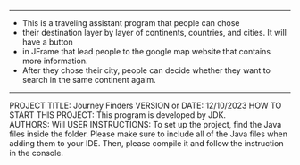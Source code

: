 ------------------------------------------------------------------------
* This is a traveling assistant program that people can chose
* their destination layer by layer of continents, countries, and cities. It will have a button
* in JFrame that lead people to the google map website that contains more information.
* After they chose their city, people can decide whether they want to search in the same continent agaim.
------------------------------------------------------------------------

PROJECT TITLE: Journey Finders
VERSION or DATE: 12/10/2023
HOW TO START THIS PROJECT: This program is developed by JDK.  
AUTHORS: Will
USER INSTRUCTIONS: To set up the project, find the Java files inside the folder. Please make sure to include all of the Java files when adding them to your IDE. Then, please compile it and follow the instruction in the console. 
